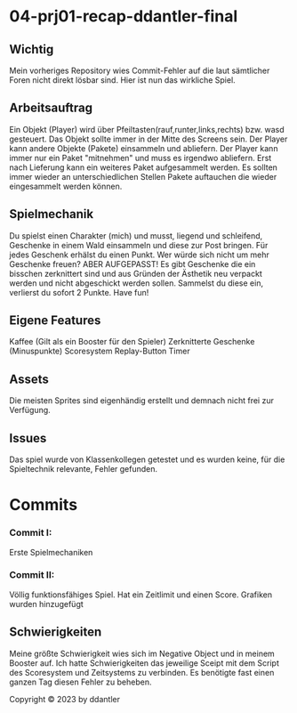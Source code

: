 # 04-prj01-recap-ddantler-final

## Wichtig

Mein vorheriges Repository wies Commit-Fehler auf die laut sämtlicher Foren nicht direkt lösbar sind. Hier ist nun das wirkliche Spiel.

## Arbeitsauftrag

Ein Objekt (Player) wird über Pfeiltasten(rauf,runter,links,rechts) bzw. wasd gesteuert. Das Objekt sollte immer in der Mitte des Screens sein. 
Der Player kann andere Objekte (Pakete) einsammeln und abliefern. Der Player kann immer nur ein Paket "mitnehmen" und muss es irgendwo abliefern.
Erst nach Lieferung kann ein weiteres Paket aufgesammelt werden. 
Es sollten immer wieder an unterschiedlichen Stellen Pakete auftauchen die wieder eingesammelt werden können.  


## Spielmechanik

Du spielst einen Charakter (mich) und musst, liegend und schleifend, Geschenke in einem Wald einsammeln und diese zur Post bringen. Für jedes Geschenk erhälst du einen Punkt. Wer würde sich nicht um mehr Geschenke freuen? ABER AUFGEPASST! Es gibt Geschenke die ein bisschen zerknittert sind und aus Gründen der Ästhetik neu verpackt werden und nicht abgeschickt werden sollen. Sammelst du diese ein, verlierst du sofort 2 Punkte.
Have fun!

## Eigene Features
Kaffee (Gilt als ein Booster für den Spieler)
Zerknitterte Geschenke (Minuspunkte)
Scoresystem
Replay-Button
Timer

## Assets
Die meisten Sprites sind eigenhändig erstellt und demnach nicht frei zur Verfügung.

## Issues
Das spiel wurde von Klassenkollegen getestet und es wurden keine, für die Spieltechnik relevante, Fehler gefunden.



# Commits

### Commit I:

Erste Spielmechaniken

### Commit II:

Völlig funktionsfähiges Spiel.
Hat ein Zeitlimit und einen Score.
Grafiken wurden hinzugefügt


## Schwierigkeiten

Meine größte Schwierigkeit wies sich im Negative Object und in meinem Booster auf. Ich hatte Schwierigkeiten das jeweilige Sceipt mit dem Script des Scoresystem und Zeitsystems zu verbinden. Es benötigte fast einen ganzen Tag diesen Fehler zu beheben.

Copyright © 2023 by ddantler
